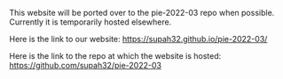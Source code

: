 This website will be ported over to the pie-2022-03 repo when possible. Currently it is temporarily hosted elsewhere.

Here is the link to our website: <a href="https://supah32.github.io/pie-2022-03/" target="_blank">https://supah32.github.io/pie-2022-03/</a>


Here is the link to the repo at which the website is hosted: <a href="https://github.com/supah32/pie-2022-03" target="_blank">https://github.com/supah32/pie-2022-03</a>